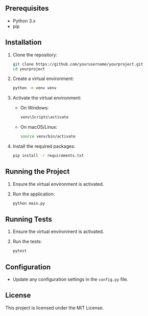 
## Prerequisites
- Python 3.x
- pip

## Installation

1. Clone the repository:
    ```sh
    git clone https://github.com/yourusername/yourproject.git
    cd yourproject
    ```

2. Create a virtual environment:
    ```sh
    python -m venv venv
    ```

3. Activate the virtual environment:

    - On Windows:
        ```sh
        venv\Scripts\activate
        ```
    - On macOS/Linux:
        ```sh
        source venv/bin/activate
        ```

4. Install the required packages:
    ```sh
    pip install -r requirements.txt
    ```

## Running the Project

1. Ensure the virtual environment is activated.

2. Run the application:
    ```sh
    python main.py
    ```

## Running Tests

1. Ensure the virtual environment is activated.

2. Run the tests:
    ```sh
    pytest
    ```

## Configuration

- Update any configuration settings in the `config.py` file.

## License
This project is licensed under the MIT License.